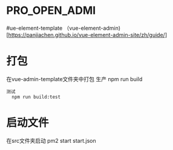 # PRO_OPEN_ADMI




#ue-element-template
（vue-element-admin)[https://panjiachen.github.io/vue-element-admin-site/zh/guide/]


# 打包 
在vue-admin-template文件夹中打包 
    生产
      npm run build

    测试  
      npm run build:test


# 启动文件
在src文件夹启动 
    pm2 start start.json
    